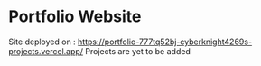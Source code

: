 # Portfolio Website

Site deployed on : https://portfolio-777tq52bj-cyberknight4269s-projects.vercel.app/
Projects are yet to be added
